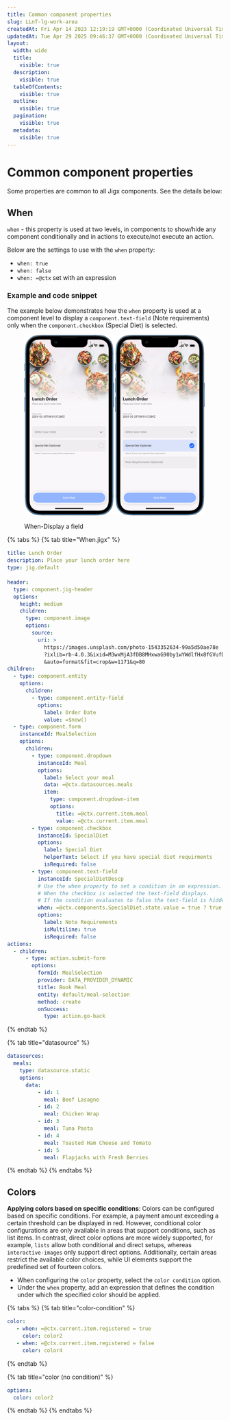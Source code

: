 ```yaml
---
title: Common component properties
slug: LLnT-lg-work-area
createdAt: Fri Apr 14 2023 12:19:19 GMT+0000 (Coordinated Universal Time)
updatedAt: Tue Apr 29 2025 09:46:37 GMT+0000 (Coordinated Universal Time)
layout:
  width: wide
  title:
    visible: true
  description:
    visible: true
  tableOfContents:
    visible: true
  outline:
    visible: true
  pagination:
    visible: true
  metadata:
    visible: true
---
```


# Common component properties

Some properties are common to all Jigx components. See the details below:

## When

`when` - this property is used at two levels, in components to show/hide any component conditionally and in actions to execute/not execute an action.

Below are the settings to use with the `when` property:

* `when: true`
* `when: false`
* `when: =@ctx` set with an expression

### **Example and code snippet**

The example below demonstrates how the `when` property is used at a component level to display a `component.text-field` (Note requirements) only when the `component.checkbox` (Special Diet) is selected.

<figure><img src="../../.gitbook/assets/cc-when-lunch.png" alt="When-Display a field" width="563"><figcaption><p>When-Display a field</p></figcaption></figure>

{% tabs %}
{% tab title="When.jigx" %}
```yaml
title: Lunch Order
description: Place your lunch order here
type: jig.default

header:
  type: component.jig-header
  options:
    height: medium
    children:
      type: component.image
      options:
        source:
          uri: >
            https://images.unsplash.com/photo-1543352634-99a5d50ae78e
            ?ixlib=rb-4.0.3&ixid=M3wxMjA3fDB8MHxwaG90by1wYWdlfHx8fGVufDB8fHx8fA%3D%3D
            &auto=format&fit=crop&w=1171&q=80
children:
  - type: component.entity
    options:
      children:
        - type: component.entity-field
          options:
            label: Order Date
            value: =$now()
  - type: component.form
    instanceId: MealSelection
    options:
      children:
        - type: component.dropdown
          instanceId: Meal
          options:
            label: Select your meal
            data: =@ctx.datasources.meals
            item:
              type: component.dropdown-item
              options:
                title: =@ctx.current.item.meal
                value: =@ctx.current.item.meal
        - type: component.checkbox
          instanceId: SpecialDiet
          options:
            label: Special Diet
            helperText: Select if you have special diet requirments
            isRequired: false
        - type: component.text-field
          instanceId: SpecialDietDescp
          # Use the when property to set a condition in an expression.
          # When the checkbox is selected the text-field displays. 
          # If the condition evaluates to false the text-field is hidden.
          when: =@ctx.components.SpecialDiet.state.value = true ? true:false
          options:
            label: Note Requirements
            isMultiline: true
            isRequired: false       
actions:
  - children:
      - type: action.submit-form
        options:
          formId: MealSelection
          provider: DATA_PROVIDER_DYNAMIC
          title: Book Meal
          entity: default/meal-selection
          method: create
          onSuccess: 
            type: action.go-back
```
{% endtab %}

{% tab title="datasource" %}
```yaml
datasources: 
  meals: 
    type: datasource.static 
    options: 
      data: 
          - id: 1 
            meal: Beef Lasagne 
          - id: 2
            meal: Chicken Wrap
          - id: 3
            meal: Tuna Pasta 
          - id: 4 
            meal: Toasted Ham Cheese and Tomato
          - id: 5 
            meal: Flapjacks with Fresh Berries
```
{% endtab %}
{% endtabs %}

## Colors

**Applying colors based on specific conditions**: Colors can be configured based on specific conditions. For example, a payment amount exceeding a certain threshold can be displayed in red. However, conditional color configurations are only available in areas that support conditions, such as list items. In contrast, direct color options are more widely supported, for example, `lists` allow both conditional and direct setups, whereas `interactive-images` only support direct options. Additionally, certain areas restrict the available color choices, while UI elements support the predefined set of fourteen colors.

* When configuring the `color` property, select the `color condition` option.
* Under the `when` property, add an expression that defines the condition under which the specified color should be applied.

{% tabs %}
{% tab title="color-condition" %}
```yaml
color:
   - when: =@ctx.current.item.registered = true 
     color: color2
   - when: =@ctx.current.item.registered = false
     color: color4 
```
{% endtab %}

{% tab title="color (no condition)" %}
```yaml
options:
  color: color2
```
{% endtab %}
{% endtabs %}

